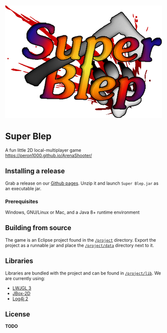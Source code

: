 ![Game logo](/web/res/logo.png)
# Super Blep
A fun little 2D local-multiplayer game
https://peron1000.github.io/ArenaShooter/

## Installing a release
Grab a release on our [Github pages](https://peron1000.github.io/ArenaShooter/#download).
Unzip it and launch `Super Blep.jar` as an executable jar.

### Prerequisites
Windows, GNU/Linux or Mac, and a Java 8+ runtime environment

## Building from source
The game is an Eclipse project found in the [`/project`](/project)  directory.
Export the project as a runnable jar and place the [`/project/data`](/project/data) directory next to it.

## Libraries
Libraries are bundled with the project and can be found in [`/project/lib`](/project/lib).
We are currently using:
* [LWJGL 3](https://www.lwjgl.org/)
* [JBox-2D](https://github.com/jbox2d/jbox2d)
* [Log4j 2](https://logging.apache.org/log4j/2.x/)

## License
**TODO**
